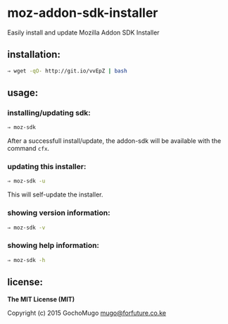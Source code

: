 
# moz-addon-sdk-installer

Easily install and update Mozilla Addon SDK Installer


## installation:

```bash
⇒ wget -qO- http://git.io/vvEpZ | bash
```


## usage:

### installing/updating sdk:

```bash
⇒ moz-sdk
```

After a successfull install/update, the addon-sdk will be available with the command `cfx`.


### updating this installer:

```bash
⇒ moz-sdk -u
```

This will self-update the installer.


### showing version information:

```bash
⇒ moz-sdk -v
```


### showing help information:

```bash
⇒ moz-sdk -h
```


## license:

__The MIT License (MIT)__

Copyright (c) 2015 GochoMugo <mugo@forfuture.co.ke>

